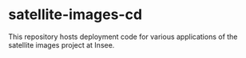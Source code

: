 # satellite-images-cd
This repository hosts deployment code for various applications of the satellite images project at Insee.
